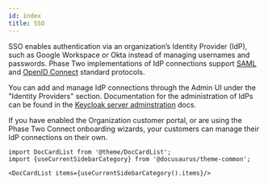 ```yaml
---
id: index
title: SSO
---
```


SSO enables authentication via an organization’s Identity Provider (IdP), such as Google Workspace or Okta instead of managing usernames and passwords. Phase Two implementations of IdP connections support [SAML](https://en.wikipedia.org/wiki/Security_Assertion_Markup_Language) and [OpenID Connect](https://openid.net/connect/) standard protocols.

You can add and manage IdP connections through the Admin UI under the "Identity Providers" section. Documentation for the administration of IdPs can be found in the [Keycloak server adminstration](https://www.keycloak.org/docs/latest/server_admin/#_identity_broker) docs.

If you have enabled the Organization customer portal, or are using the Phase Two Connect onboarding wizards, your customers can manage their IdP connections on their own.

```mdx-code-block
import DocCardList from '@theme/DocCardList';
import {useCurrentSidebarCategory} from '@docusaurus/theme-common';

<DocCardList items={useCurrentSidebarCategory().items}/>
```
